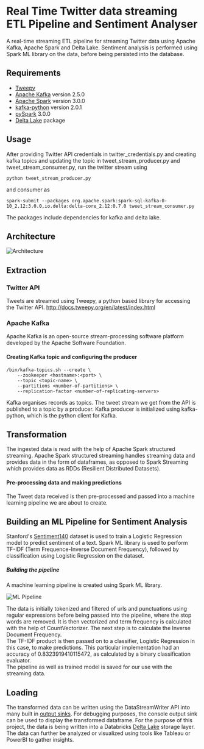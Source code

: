 # Real Time Twitter data streaming ETL Pipeline and Sentiment Analyser
A real-time streaming ETL pipeline for streaming Twitter data using Apache Kafka, Apache Spark and Delta Lake. Sentiment analysis is performed using Spark ML library on the data, before being persisted into the database.

## Requirements
* [Tweepy](http://docs.tweepy.org/en/latest/index.html)
* [Apache Kafka](https://kafka.apache.org/downloads) version 2.5.0
* [Apache Spark](https://spark.apache.org/downloads.html) version 3.0.0
* [kafka-python](https://pypi.org/project/kafka-python) version 2.0.1
* [pySpark](https://pypi.org/project/pyspark/) 3.0.0
* [Delta Lake](https://docs.delta.io/latest/quick-start.html) package

## Usage
After providing Twitter API credentials in twitter_credentials.py and creating kafka topics and updating the topic in tweet_stream_producer.py and tweet_stream_consumer.py, run the twitter stream using 
```
python tweet_stream_producer.py
```
and consumer as
```
spark-submit --packages org.apache.spark:spark-sql-kafka-0-10_2.12:3.0.0,io.delta:delta-core_2.12:0.7.0 tweet_stream_consumer.py
```
The packages include dependencies for kafka and delta lake.
## Architecture

![Architecture](/images/Architecture.png)

## Extraction

### Twitter API
Tweets are streamed using Tweepy, a python based library for accessing the Twitter API.
http://docs.tweepy.org/en/latest/index.html

### Apache Kafka
Apache Kafka is an open-source stream-processing software platform developed by the Apache Software Foundation.

#### Creating Kafka topic and configuring the producer
```
/bin/kafka-topics.sh --create \
    --zookeeper <hostname>:<port> \
    --topic <topic-name> \
    --partitions <number-of-partitions> \
    --replication-factor <number-of-replicating-servers>
```
Kafka organises records as topics. The tweet stream we get from the API is published to a topic by a producer.
Kafka producer is initialized using kafka-python, which is the python client for Kafka.

## Transformation
The ingested data is read with the help of Apache Spark structured streaming.
Apache Spark structured streaming handles streaming data and provides data in the form of dataframes, as opposed to Spark Streaming
which provides data as RDDs (Resilient Distributed Datasets).

#### Pre-processing data and making predictions
The Tweet data received is then pre-processed and passed into a machine learning pipeline we are about to create.

## Building an ML Pipeline for Sentiment Analysis
Stanford's [Sentiment140](http://help.sentiment140.com/for-students) dataset is used to train a Logistic Regression model to predict
sentiment of a text.
Spark ML library is used to perform TF-IDF (Term Frequence-Inverse Document Frequency), followed by classification using Logistic Regression on the dataset.
##### Building the pipeline
A machine learning pipeline is created using Spark ML library.

![ML Pipeline](/images/MLPipeline.png)

The data is initially tokenized and filtered of urls and punctuations using regular expressions before being passed into the pipeline, where
the stop words are removed. It is then vectorized and term frequency is calculated with the help of CountVectorizer. The next step is to calculate the Inverse Document Frequency. <br/>The TF-IDF product is then passed on to a classifier, Logistic Regression in this case, to make predictions. This particular implementation had an accuracy of 0.8323919410115472, as calculated by a binary classification evaluator. <br/>The pipeline as well as trained model is saved for our use with the streaming data.

## Loading
The transformed data can be written using the DataStreamWriter API into many built in [output sinks](https://spark.apache.org/docs/latest/structured-streaming-programming-guide.html#output-sinks).
For debugging purposes, the console output sink can be used to display the transformed dataframe.
For the purpose of this project, the data is being written into a Databricks [Delta Lake](https://docs.databricks.com/delta/delta-streaming.html) storage layer.<br> The data can further be analyzed or visualized using tools like Tableau or PowerBI to gather insights.
